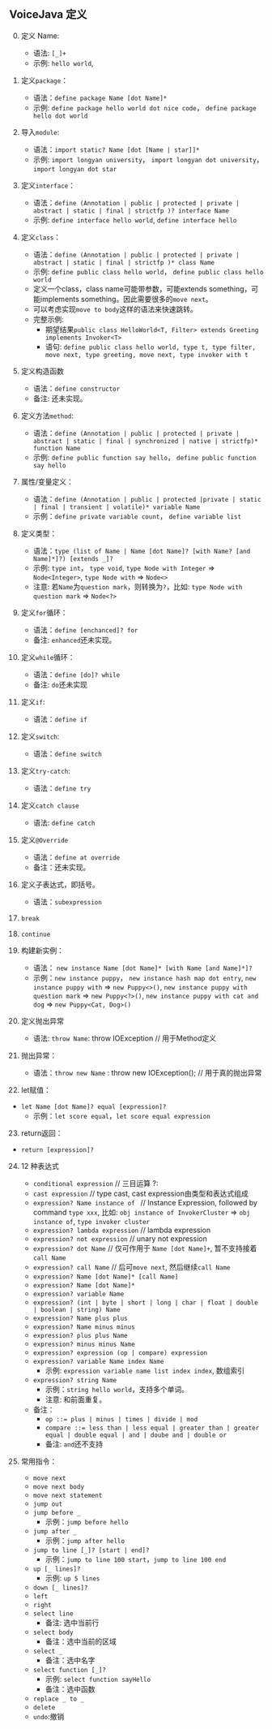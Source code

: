 ## VoiceJava 定义

0.  定义 Name:
    - 语法: `[_]+`
    - 示例: `hello world`,
1.  定义`package`：
    - 语法：`define package Name [dot Name]*`
    - 示例: `define package hello world dot nice code`， `define package hello dot world`
2.  导入`module`:
    - 语法：`import static? Name [dot [Name | star]]*`
    - 示例: `import longyan university`， `import longyan dot university`， `import longyan dot star`
3.  定义`interface`：
    - 语法：`define (Annotation | public | protected | private | abstract | static | final | strictfp )? interface Name`
    - 示例: `define interface hello world`, `define interface hello`
4.  定义`class`：
    - 语法：`define (Annotation | public | protected | private | abstract | static | final | strictfp )* class Name`
    - 示例: `define public class hello world`， `define public class hello world`
    - 定义一个class，class name可能带参数，可能extends something，可能implements something。因此需要很多的`move next`。
    - 可以考虑实现`move to body`这样的语法来快速跳转。
    - 完整示例: 
      - 期望结果`public class HelloWorld<T, Filter> extends Greeting implements Invoker<T> `
      - 语句: `define public class hello world, type t, type filter, move next, type greeting, move next, type invoker with t`
5.  定义构造函数
    - 语法：`define constructor`
    - 备注: 还未实现。
6.  定义方法`method`:
    - 语法：`define (Annotation | public | protected | private | abstract | static | final | synchronized | native | strictfp)* function Name`
    - 示例: `define public function say hello`， `define public function say hello`

7.  属性/变量定义：
    - 语法：`define (Annotation | public | protected |private | static | final | transient | volatile)* variable Name`
    - 示例：`define private variable count`， `define variable list`
8.  定义类型：

    - 语法：`type (list of Name | Name [dot Name]? [with Name? [and Name]*]?) [extends _]?`
    - 示例: `type int`， `type void`, `type Node with Integer` => `Node<Integer>`, `type Node with` => `Node<>`
    - 注意: 若`Name`为`question mark`，则转换为`?`，比如: `type Node with question mark` => `Node<?>`

9.  定义`for`循环：

    - 语法：`define [enchanced]? for`
    - 备注: `enhanced`还未实现。

10. 定义`while`循环：

    - 语法：`define [do]? while`
    - 备注: `do`还未实现

11. 定义`if`:

    - 语法：`define if`

12. 定义`switch`:

    - 语法：`define switch`

13. 定义`try-catch`:
    - 语法：`define try`
    
14. 定义`catch clause`
    - 语法: `define catch`

14. 定义`@Override`

    - 语法：`define at override`
    - 备注：还未实现。

15. 定义子表达式，即括号。

    - 语法：`subexpression`

16. `break`

17. `continue`

18. 构建新实例：

    - 语法： `new instance Name [dot Name]* [with Name [and Name]*]?` 
    - 示例：`new instance puppy`， `new instance hash map dot entry`, `new instance puppy with` => `new Puppy<>()`, `new instance puppy with question mark` => `new Puppy<?>()`, `new instance puppy with cat and dog` => `new Puppy<Cat, Dog>()`

19. 定义抛出异常
    - 语法: `throw Name`: throw IOException // 用于Method定义

20. 抛出异常：
    - 语法：`throw new Name` : throw new IOException(); // 用于真的抛出异常

21. let赋值：

   - `let Name [dot Name]? equal [expression]?`
      - 示例：`let score equal`，`let score equal expression`

23. return返回：

   - `return [expression]?`

24. 12 种表达式
    - `conditional expression` // 三目运算 ?:
    - `cast expression` // type cast, cast expression由类型和表达式组成
    - `expression? Name instance of ` // Instance Expression, followed by command `type xxx`, 比如: `obj instance of InvokerCluster` => `obj instance of`, `type invoker cluster`
    - `expression? lambda expression` // lambda expression
    - `expression? not expression` // unary not expression
    - `expression? dot Name` // 仅可作用于 `Name [dot Name]+`, 暂不支持接着`call Name`
    - `expression? call Name` // 后可`move next`, 然后继续`call Name`
    - `expression? Name [dot Name]* [call Name]` 
    - `expression? Name [dot Name]*`
    - `expression? variable Name`
    - `expression? (int | byte | short | long | char | float | double | boolean | string) Name`
    - `expression? Name plus plus`
    - `expression? Name minus minus`
    - `expression? plus plus Name`
    - `expression? minus minus Name`
    - `expression? expression (op | compare) expression`
    - `expression? variable Name index Name`
      - 示例: `expression variable name list index index`, 数组索引
    - `expression? string Name`
      - 示例：`string hello world`，支持多个单词。
      - 注意: 和前面重复。
    - 备注：
      - `op ::= plus | minus | times | divide | mod`
      - `compare ::= less than | less equal | greater than | greater equal | double equal | and | doube and | double or`
      - 备注: `and`还不支持

25. 常用指令：
    - `move next`
    - `move next body`
    - `move next statement`
    - `jump out`
    - `jump before _`
      - 示例：`jump before hello`
    - `jump after _`
      - 示例：`jump after hello`
    - `jump to line [_]? [start | end]?`
      - 示例：`jump to line 100 start`，`jump to line 100 end`
    - `up [_ lines]?`
      - 示例: `up 5 lines`
    - `down [_ lines]?`
    - `left`
    - `right`
    - `select line`
      - 备注: 选中当前行
    - `select body`
      - 备注：选中当前的区域
    - `select _`
      - 备注：选中名字
    - `select function [_]? `
      - 示例: `select function sayHello`
      - 备注：选中函数
    - `replace _ to _`
    - `delete`
    - `undo`:撤销
